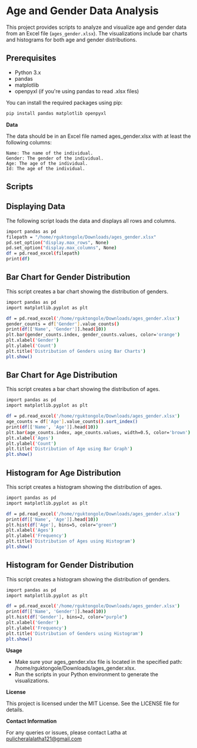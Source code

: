 # Age and Gender Data Analysis

This project provides scripts to analyze and visualize age and gender data from an Excel file (`ages_gender.xlsx`). The visualizations include bar charts and histograms for both age and gender distributions.

## Prerequisites

- Python 3.x
- pandas
- matplotlib
- openpyxl (if you're using pandas to read .xlsx files)

You can install the required packages using pip:

```sh
pip install pandas matplotlib openpyxl
```

**Data**

The data should be in an Excel file named ages_gender.xlsx with at least the following columns:

    Name: The name of the individual.
    Gender: The gender of the individual.
    Age: The age of the individual.
    Id: The age of the individual.

## Scripts

## Displaying Data

The following script loads the data and displays all rows and columns.

```sh 
import pandas as pd
filepath = "/home/rguktongole/Downloads/ages_gender.xlsx"
pd.set_option("display.max_rows", None)
pd.set_option("display.max_columns", None)
df = pd.read_excel(filepath)
print(df)
```

## Bar Chart for Gender Distribution

This script creates a bar chart showing the distribution of genders.
```sh
import pandas as pd
import matplotlib.pyplot as plt

df = pd.read_excel('/home/rguktongole/Downloads/ages_gender.xlsx')
gender_counts = df['Gender'].value_counts()
print(df[['Name', 'Gender']].head(10))
plt.bar(gender_counts.index, gender_counts.values, color='orange')
plt.xlabel('Gender')
plt.ylabel('Count')
plt.title('Distribution of Genders using Bar Charts')
plt.show()
```

## Bar Chart for Age Distribution

This script creates a bar chart showing the distribution of ages.

```sh
import pandas as pd
import matplotlib.pyplot as plt

df = pd.read_excel('/home/rguktongole/Downloads/ages_gender.xlsx')
age_counts = df['Age'].value_counts().sort_index()
print(df[['Name', 'Age']].head(10))
plt.bar(age_counts.index, age_counts.values, width=0.5, color='brown')
plt.xlabel('Ages')
plt.ylabel('Count')
plt.title('Distribution of Age using Bar Graph')
plt.show()
```
## Histogram for Age Distribution

This script creates a histogram showing the distribution of ages.
```sh
import pandas as pd
import matplotlib.pyplot as plt

df = pd.read_excel('/home/rguktongole/Downloads/ages_gender.xlsx')
print(df[['Name', 'Age']].head(10))
plt.hist(df['Age'], bins=5, color="green")
plt.xlabel('Ages')
plt.ylabel('Frequency')
plt.title('Distribution of Ages using Histogram')
plt.show()
```

## Histogram for Gender Distribution

This script creates a histogram showing the distribution of genders.

```sh
import pandas as pd
import matplotlib.pyplot as plt

df = pd.read_excel('/home/rguktongole/Downloads/ages_gender.xlsx')
print(df[['Name', 'Gender']].head(10))
plt.hist(df['Gender'], bins=2, color="purple")
plt.xlabel('Gender')
plt.ylabel('Frequency')
plt.title('Distribution of Genders using Histogram')
plt.show()
```

**Usage**

* Make sure your ages_gender.xlsx file is located in the specified path: /home/rguktongole/Downloads/ages_gender.xlsx.
* Run the scripts in your Python environment to generate the visualizations.

**License**

  This project is licensed under the MIT License. See the LICENSE file for details.

**Contact Information**

  For any queries or issues, please contact Latha at pulicheralalatha121@gmail.com








